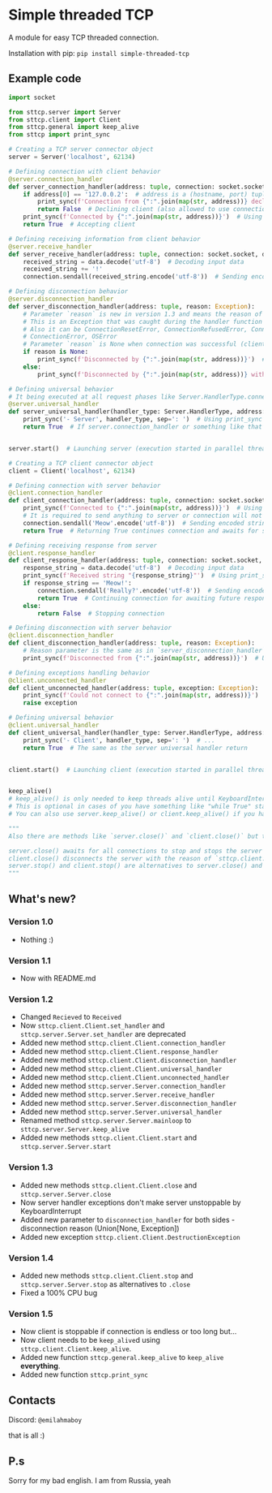 # Simple threaded TCP
A module for easy TCP threaded connection.

Installation with pip: `pip install simple-threaded-tcp`

## Example code
```py
import socket

from sttcp.server import Server
from sttcp.client import Client
from sttcp.general import keep_alive
from sttcp import print_sync

# Creating a TCP server connector object
server = Server('localhost', 62134)

# Defining connection with client behavior
@server.connection_handler
def server_connection_handler(address: tuple, connection: socket.socket):
    if address[0] == '127.0.0.2':  # address is a (hostname, port) tuple
        print_sync(f'Connection from {":".join(map(str, address))} declined!')  # Using print_sync function to avoid mess in console
        return False  # Declining client (also allowed to use connection.close())
    print_sync(f'Connected by {":".join(map(str, address))}')  # Using print_sync function to avoid mess in console
    return True  # Accepting client

# Defining receiving information from client behavior
@server.receive_handler
def server_receive_handler(address: tuple, connection: socket.socket, data: bytes):
    received_string = data.decode('utf-8')  # Decoding input data
    received_string += '!'
    connection.sendall(received_string.encode('utf-8'))  # Sending encoded string to client

# Defining disconnection behavior
@server.disconnection_handler
def server_disconnection_handler(address: tuple, reason: Exception):
    # Parameter `reason` is new in version 1.3 and means the reason of disconnection
    # This is an Exception that was caught during the handler function execution
    # Also it can be ConnectionResetError, ConnectionRefusedError, ConnectionAbortedError,
    # ConnectionError, OSError
    # Parameter `reason` is None when connection was successful (client requested for connection closure)
    if reason is None:
        print_sync(f'Disconnected by {":".join(map(str, address))}')  # Using print_sync function to avoid mess in console
    else:
        print_sync(f'Disconnected by {":".join(map(str, address))} with reason {reason}')  # Using print_sync function to avoid mess in console

# Defining universal behavior
# It being executed at all request phases like Server.HandlerType.connection, Server.HandlerType.receive etc.  
@server.universal_handler
def server_universal_handler(handler_type: Server.HandlerType, address: tuple, connection: socket.socket, data: bytes):
    print_sync('- Server', handler_type, sep=': ')  # Using print_sync function to avoid mess in console
    return True  # If server.connection_handler or something like that is not specified it works instead of them


server.start()  # Launching server (execution started in parallel thread)

# Creating a TCP client connector object
client = Client('localhost', 62134)

# Defining connection with server behavior
@client.connection_handler
def client_connection_handler(address: tuple, connection: socket.socket):
    print_sync(f'Connected to {":".join(map(str, address))}')  # Using print_sync function to avoid mess in console
    # It is required to send anything to server or connection will not finish
    connection.sendall('Meow'.encode('utf-8'))  # Sending encoded string to server
    return True  # Returning True continues connection and awaits for server response

# Defining receiving response from server
@client.response_handler
def client_response_handler(address: tuple, connection: socket.socket, data: bytes):
    response_string = data.decode('utf-8')  # Decoding input data
    print_sync(f'Received string "{response_string}"')  # Using print_sync function to avoid mess in console
    if response_string == 'Meow!':
        connection.sendall('Really?'.encode('utf-8'))  # Sending encoded string to server
        return True  # Continuing connection for awaiting future response
    else:
        return False  # Stopping connection

# Defining disconnection with server behavior 
@client.disconnection_handler
def client_disconnection_handler(address: tuple, reason: Exception):
    # Reason parameter is the same as in `server_disconnection_handler`
    print_sync(f'Disconnected from {":".join(map(str, address))}')  # Using print_sync function to avoid mess in console

# Defining exceptions handling behavior
@client.unconnected_handler
def client_unconnected_handler(address: tuple, exception: Exception):
    print_sync(f'Could not connect to {":".join(map(str, address))}')  # ok, there is the same reason...
    raise exception

# Defining universal behavior
@client.universal_handler
def client_universal_handler(handler_type: Server.HandlerType, address: tuple, connection: socket.socket, data: bytes):
    print_sync('- Client', handler_type, sep=': ')  # ...
    return True  # The same as the server universal handler return


client.start()  # Launching client (execution started in parallel thread)


keep_alive()
# keep_alive() is only needed to keep threads alive until KeyboardInterrupt will not be raised
# This is optional in cases of you have something like "while True" statement
# You can also use server.keep_alive() or client.keep_alive() if you have only 1 sttcp connection

"""
Also there are methods like `server.close()` and `client.close()` but they only needed to close a connection.

server.close() awaits for all connections to stop and stops the server
client.close() disconnects the server with the reason of `sttcp.client.Client.DestructionException`
server.stop() and client.stop() are alternatives to server.close() and client.close()
"""
```

## What's new?
### Version 1.0
- Nothing :)
### Version 1.1
- Now with README.md
### Version 1.2
- Changed `Recieved` to `Received`
- Now `sttcp.client.Client.set_handler` and `sttcp.server.Server.set_handler` are deprecated
- Added new method `sttcp.client.Client.connection_handler`
- Added new method `sttcp.client.Client.response_handler`
- Added new method `sttcp.client.Client.disconnection_handler`
- Added new method `sttcp.client.Client.universal_handler`
- Added new method `sttcp.client.Client.unconnected_handler`
- Added new method `sttcp.server.Server.connection_handler`
- Added new method `sttcp.server.Server.receive_handler`
- Added new method `sttcp.server.Server.disconnection_handler`
- Added new method `sttcp.server.Server.universal_handler`
- Renamed method `sttcp.server.Server.mainloop` to `sttcp.server.Server.keep_alive`
- Added new methods `sttcp.client.Client.start` and `sttcp.server.Server.start`

### Version 1.3
- Added new methods `sttcp.client.Client.close` and `sttcp.server.Server.close`
- Now server handler exceptions don't make server unstoppable by KeyboardInterrupt
- Added new parameter to `disconnection_handler` for both sides - disconnection reason (Union[None, Exception]) 
- Added new exception `sttcp.client.Client.DestructionException`

### Version 1.4
- Added new methods `sttcp.client.Client.stop` and `sttcp.server.Server.stop` as alternatives to `.close`
- Fixed a 100% CPU bug

### Version 1.5
- Now client is stoppable if connection is endless or too long but...
- Now client needs to be `keep_alive`d using `sttcp.client.Client.keep_alive`.
- Added new function `sttcp.general.keep_alive` to `keep_alive` **everything**.
- Added new function `sttcp.print_sync`

## Contacts
Discord: `@emilahmaboy`

that is all :)

## P.s
Sorry for my bad english. I am from Russia, yeah